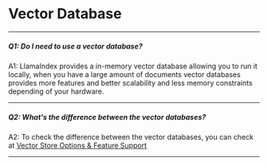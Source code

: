 # Vector Database

---

##### Q1: Do I need to use a vector database?

A1: LlamaIndex provides a in-memory vector database allowing you to run it locally, when you have a large amount of documents vector databases provides more features and better scalability and less memory constraints depending of your hardware.

---

##### Q2: What's the difference between the vector databases?

A2: To check the difference between the vector databases, you can check at [Vector Store Options & Feature Support](../../core_modules/data_modules/storage/vector_stores.md#vector-store-options--feature-support)

---
